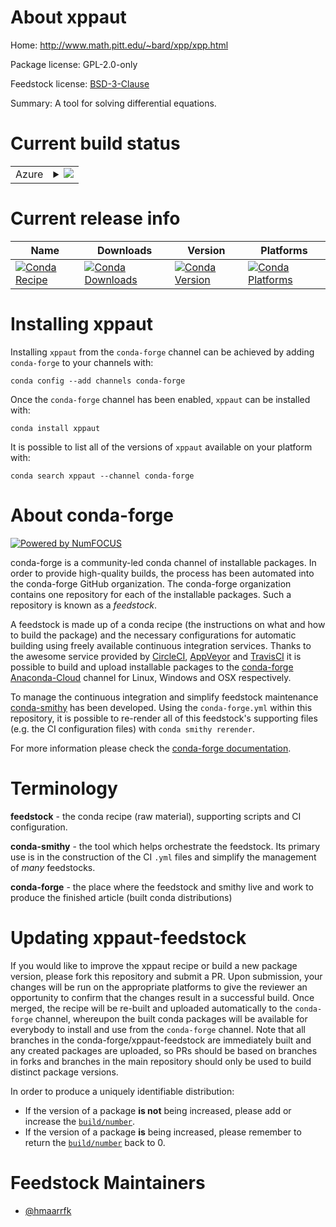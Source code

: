 About xppaut
============

Home: http://www.math.pitt.edu/~bard/xpp/xpp.html

Package license: GPL-2.0-only

Feedstock license: [BSD-3-Clause](https://github.com/conda-forge/xppaut-feedstock/blob/master/LICENSE.txt)

Summary: A tool for solving differential equations.

Current build status
====================


<table>
    
  <tr>
    <td>Azure</td>
    <td>
      <details>
        <summary>
          <a href="https://dev.azure.com/conda-forge/feedstock-builds/_build/latest?definitionId=10908&branchName=master">
            <img src="https://dev.azure.com/conda-forge/feedstock-builds/_apis/build/status/xppaut-feedstock?branchName=master">
          </a>
        </summary>
        <table>
          <thead><tr><th>Variant</th><th>Status</th></tr></thead>
          <tbody><tr>
              <td>linux_64_c_compiler_version7</td>
              <td>
                <a href="https://dev.azure.com/conda-forge/feedstock-builds/_build/latest?definitionId=10908&branchName=master">
                  <img src="https://dev.azure.com/conda-forge/feedstock-builds/_apis/build/status/xppaut-feedstock?branchName=master&jobName=linux&configuration=linux_64_c_compiler_version7" alt="variant">
                </a>
              </td>
            </tr><tr>
              <td>osx_64_c_compiler_version10</td>
              <td>
                <a href="https://dev.azure.com/conda-forge/feedstock-builds/_build/latest?definitionId=10908&branchName=master">
                  <img src="https://dev.azure.com/conda-forge/feedstock-builds/_apis/build/status/xppaut-feedstock?branchName=master&jobName=osx&configuration=osx_64_c_compiler_version10" alt="variant">
                </a>
              </td>
            </tr>
          </tbody>
        </table>
      </details>
    </td>
  </tr>
</table>

Current release info
====================

| Name | Downloads | Version | Platforms |
| --- | --- | --- | --- |
| [![Conda Recipe](https://img.shields.io/badge/recipe-xppaut-green.svg)](https://anaconda.org/conda-forge/xppaut) | [![Conda Downloads](https://img.shields.io/conda/dn/conda-forge/xppaut.svg)](https://anaconda.org/conda-forge/xppaut) | [![Conda Version](https://img.shields.io/conda/vn/conda-forge/xppaut.svg)](https://anaconda.org/conda-forge/xppaut) | [![Conda Platforms](https://img.shields.io/conda/pn/conda-forge/xppaut.svg)](https://anaconda.org/conda-forge/xppaut) |

Installing xppaut
=================

Installing `xppaut` from the `conda-forge` channel can be achieved by adding `conda-forge` to your channels with:

```
conda config --add channels conda-forge
```

Once the `conda-forge` channel has been enabled, `xppaut` can be installed with:

```
conda install xppaut
```

It is possible to list all of the versions of `xppaut` available on your platform with:

```
conda search xppaut --channel conda-forge
```


About conda-forge
=================

[![Powered by NumFOCUS](https://img.shields.io/badge/powered%20by-NumFOCUS-orange.svg?style=flat&colorA=E1523D&colorB=007D8A)](http://numfocus.org)

conda-forge is a community-led conda channel of installable packages.
In order to provide high-quality builds, the process has been automated into the
conda-forge GitHub organization. The conda-forge organization contains one repository
for each of the installable packages. Such a repository is known as a *feedstock*.

A feedstock is made up of a conda recipe (the instructions on what and how to build
the package) and the necessary configurations for automatic building using freely
available continuous integration services. Thanks to the awesome service provided by
[CircleCI](https://circleci.com/), [AppVeyor](https://www.appveyor.com/)
and [TravisCI](https://travis-ci.com/) it is possible to build and upload installable
packages to the [conda-forge](https://anaconda.org/conda-forge)
[Anaconda-Cloud](https://anaconda.org/) channel for Linux, Windows and OSX respectively.

To manage the continuous integration and simplify feedstock maintenance
[conda-smithy](https://github.com/conda-forge/conda-smithy) has been developed.
Using the ``conda-forge.yml`` within this repository, it is possible to re-render all of
this feedstock's supporting files (e.g. the CI configuration files) with ``conda smithy rerender``.

For more information please check the [conda-forge documentation](https://conda-forge.org/docs/).

Terminology
===========

**feedstock** - the conda recipe (raw material), supporting scripts and CI configuration.

**conda-smithy** - the tool which helps orchestrate the feedstock.
                   Its primary use is in the construction of the CI ``.yml`` files
                   and simplify the management of *many* feedstocks.

**conda-forge** - the place where the feedstock and smithy live and work to
                  produce the finished article (built conda distributions)


Updating xppaut-feedstock
=========================

If you would like to improve the xppaut recipe or build a new
package version, please fork this repository and submit a PR. Upon submission,
your changes will be run on the appropriate platforms to give the reviewer an
opportunity to confirm that the changes result in a successful build. Once
merged, the recipe will be re-built and uploaded automatically to the
`conda-forge` channel, whereupon the built conda packages will be available for
everybody to install and use from the `conda-forge` channel.
Note that all branches in the conda-forge/xppaut-feedstock are
immediately built and any created packages are uploaded, so PRs should be based
on branches in forks and branches in the main repository should only be used to
build distinct package versions.

In order to produce a uniquely identifiable distribution:
 * If the version of a package **is not** being increased, please add or increase
   the [``build/number``](https://conda.io/docs/user-guide/tasks/build-packages/define-metadata.html#build-number-and-string).
 * If the version of a package **is** being increased, please remember to return
   the [``build/number``](https://conda.io/docs/user-guide/tasks/build-packages/define-metadata.html#build-number-and-string)
   back to 0.

Feedstock Maintainers
=====================

* [@hmaarrfk](https://github.com/hmaarrfk/)

